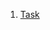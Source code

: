1. [Task](https://github.com/AlreadyBored/nodejs-assignments/blob/main/assignments/battleship/assignment.md)
